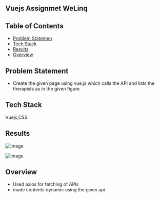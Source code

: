 ## Vuejs Assignmet WeLinq

 ## Table of Contents 
- [Problem Statemen](#problem-statement)
- [Tech Stack](#tech-stack)
- [Results](#results)
- [Overview](#overview)


## Problem Statement
- Create the given page  using vue.js which calls the API and lists the therapists as in the given figure

## Tech Stack

 Vuejs,CSS

## Results 

![image](https://github.com/ramashish07/assignment_WeLinq/assets/91429764/40c2ed2c-8b88-48c7-81a0-77917595c65a)

![image](https://github.com/ramashish07/assignment_WeLinq/assets/91429764/22762399-5800-4427-9e69-1653693840ef)

## Overview
- Used axios for fetching of APIs
- made contents dynamic using the given api
  
